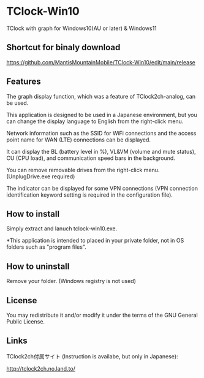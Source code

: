 # TClock-Win10
TClock with graph for Windows10(AU or later) &amp; Windows11

## Shortcut for binaly download
https://github.com/MantisMountainMobile/TClock-Win10/edit/main/release

## Features
The graph display function, which was a feature of TClock2ch-analog, can be used.

This application is designed to be used in a Japanese environment, but you can change the display language to English from the right-click menu.

Network information such as the SSID for WiFi connections and the access point name for WAN (LTE) connections can be displayed.

It can display the BL (battery level in %), VL&VM (volume and mute status), CU (CPU load), and communication speed bars in the background.

You can remove removable drives from the right-click menu. (UnplugDrive.exe required)

The indicator can be displayed for some VPN connections (VPN connection identification keyword setting is required in the configuration file).

## How to install
Simply extract and lanuch tclock-win10.exe.

*This application is intended to placed in your private folder, not in OS folders such as "program files". 

## How to uninstall
Remove your folder.
(Windows registry is not used)

## License
You may redistribute it and/or modify it under the terms of the GNU General Public License.

## Links
TClock2ch付属サイト (Instruction is availabe, but only in Japanese):

http://tclock2ch.no.land.to/






